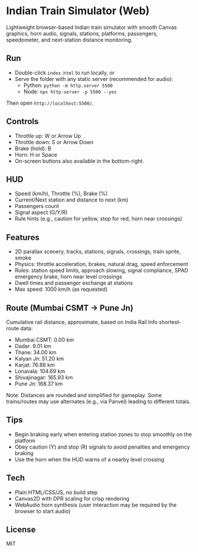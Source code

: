 # Indian Train Simulator (Web)

Lightweight browser-based Indian train simulator with smooth Canvas graphics, horn audio, signals, stations, platforms, passengers, speedometer, and next-station distance monitoring.

## Run

- Double-click `index.html` to run locally, or
- Serve the folder with any static server (recommended for audio):
  - Python: `python -m http.server 5500`
  - Node: `npx http-server -p 5500 --yes`

Then open `http://localhost:5500/`.

## Controls

- Throttle up: W or Arrow Up
- Throttle down: S or Arrow Down
- Brake (hold): B
- Horn: H or Space
- On-screen buttons also available in the bottom-right.

## HUD

- Speed (km/h), Throttle (%), Brake (%)
- Current/Next station and distance to next (km)
- Passengers count
- Signal aspect (G/Y/R)
- Rule hints (e.g., caution for yellow, stop for red, horn near crossings)

## Features

- 2D parallax scenery, tracks, stations, signals, crossings, train sprite, smoke
- Physics: throttle acceleration, brakes, natural drag, speed enforcement
- Rules: station speed limits, approach slowing, signal compliance, SPAD emergency brake, horn near level crossings
- Dwell times and passenger exchange at stations
- Max speed: 1000 km/h (as requested)

## Route (Mumbai CSMT → Pune Jn)

Cumulative rail distance, approximate, based on India Rail Info shortest-route data:

- Mumbai CSMT: 0.00 km
- Dadar: 9.01 km
- Thane: 34.00 km
- Kalyan Jn: 51.20 km
- Karjat: 76.86 km
- Lonavala: 104.69 km
- Shivajinagar: 165.93 km
- Pune Jn: 168.37 km

Note: Distances are rounded and simplified for gameplay. Some trains/routes may use alternates (e.g., via Panvel) leading to different totals.

## Tips

- Begin braking early when entering station zones to stop smoothly on the platform
- Obey caution (Y) and stop (R) signals to avoid penalties and emergency braking
- Use the horn when the HUD warns of a nearby level crossing

## Tech

- Plain HTML/CSS/JS, no build step
- Canvas2D with DPR scaling for crisp rendering
- WebAudio horn synthesis (user interaction may be required by the browser to start audio)

## License

MIT 